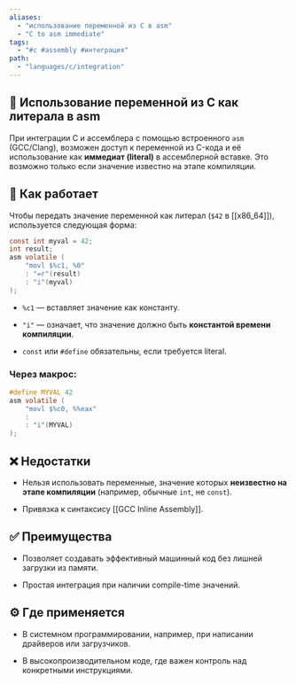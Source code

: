 ```yaml
---
aliases:
  - "использование переменной из C в asm"
  - "C to asm immediate"
tags:
  - "#c #assembly #интеграция"
path:
  - "languages/c/integration"
---
```


## 📌 Использование переменной из C как литерала в asm

При интеграции C и ассемблера с помощью встроенного `asm` (GCC/Clang), возможен доступ к переменной из C-кода и её использование как **иммедиат (literal)** в ассемблерной вставке. Это возможно только если значение известно на этапе компиляции.

## 🧠 Как работает

Чтобы передать значение переменной как литерал (`$42` в [[x86_64]]), используется следующая форма:

```c
const int myval = 42;
int result;
asm volatile (
    "movl $%c1, %0"
    : "=r"(result)
    : "i"(myval)
);
````

- `%c1` — вставляет значение как константу.
    
- `"i"` — означает, что значение должно быть **константой времени компиляции**.
    
- `const` или `#define` обязательны, если требуется literal.
    

### Через макрос:

```c
#define MYVAL 42
asm volatile (
    "movl $%c0, %%eax"
    :
    : "i"(MYVAL)
);
```

## ❌ Недостатки

- Нельзя использовать переменные, значение которых **неизвестно на этапе компиляции** (например, обычные `int`, не `const`).
    
- Привязка к синтаксису [[GCC Inline Assembly]].
    

## ✅ Преимущества

- Позволяет создавать эффективный машинный код без лишней загрузки из памяти.
    
- Простая интеграция при наличии compile-time значений.
    

## ⚙️ Где применяется

- В системном программировании, например, при написании драйверов или загрузчиков.
    
- В высокопроизводительном коде, где важен контроль над конкретными инструкциями.
    

